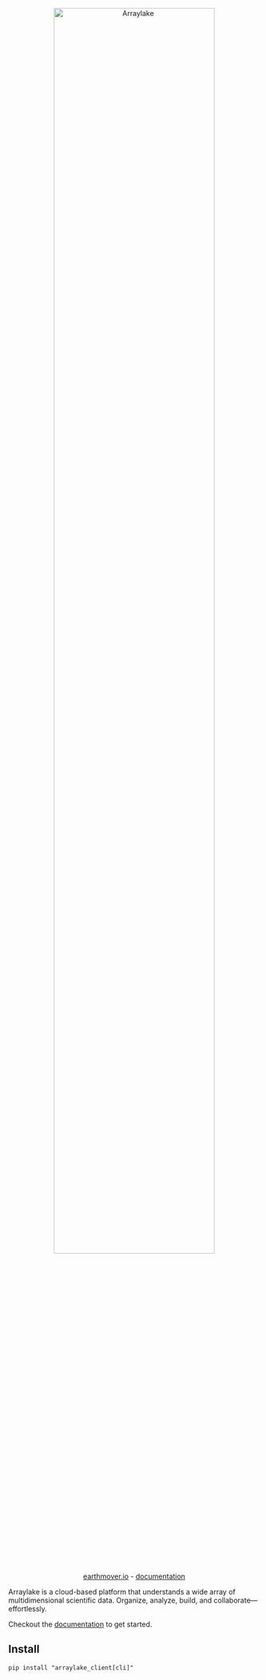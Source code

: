 <p align="center">
<img src="https://earthmover-web-assets.s3.amazonaws.com/04-Arraylake-Lockup-Midnight-RGB-LARGE.png" width="80%" alt="Arraylake">
</p>

<p align="center">
  <a href="https://earthmover.io" rel="nofollow">earthmover.io</a> -
  <a href="https://docs.earthmover.io" rel="nofollow">documentation</a>
</p>

Arraylake is a cloud-based platform that understands a wide array of multidimensional scientific data. Organize, analyze, build, and collaborate—effortlessly.

Checkout the [documentation](https://docs.earthmover.io) to get started.

## Install

```
pip install "arraylake_client[cli]"
```
